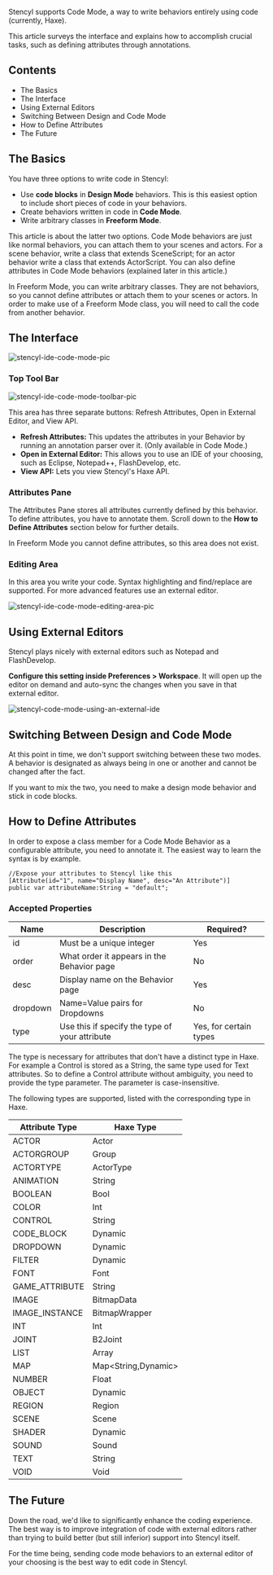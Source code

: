 
Stencyl supports Code Mode, a way to write behaviors entirely using code (currently, Haxe).

This article surveys the interface and explains how to accomplish crucial tasks, such as defining attributes through annotations.

 
## Contents

* The Basics
* The Interface
* Using External Editors
* Switching Between Design and Code Mode
* How to Define Attributes
* The Future
 
## The Basics

You have three options to write code in Stencyl:

* Use **code blocks** in **Design Mode** behaviors. This is this easiest option to include short pieces of code in your behaviors.  
* Create behaviors written in code in **Code Mode**. 
* Write arbitrary classes in **Freeform Mode**.

This article is about the latter two options. Code Mode behaviors are just like normal behaviors, you can attach them to your scenes and actors. For a scene behavior, write a class that extends SceneScript; for an actor behavior write a class that extends ActorScript. You can also define attributes in Code Mode behaviors (explained later in this article.)

In Freeform Mode, you can write arbitrary classes. They are not behaviors, so you cannot define attributes or attach them to your scenes or actors. In order to make use of a Freeform Mode class, you will need to call the code from another behavior.

## The Interface

![stencyl-ide-code-mode-pic](https://raw.githubusercontent.com/Stencyl/stencylpedia/master/chapter-b/images/code-mode-ui.png)
 

### Top Tool Bar

![stencyl-ide-code-mode-toolbar-pic](https://raw.githubusercontent.com/Stencyl/stencylpedia/master/chapter-b/images/code-mode-toolbar.png)

This area has three separate buttons: Refresh Attributes, Open in External Editor, and View API.

* **Refresh Attributes:** This updates the attributes in your Behavior by running an annotation parser over it. (Only available in Code Mode.)
* **Open in External Editor:** This allows you to use an IDE of your choosing, such as Eclipse, Notepad++, FlashDevelop, etc.
* **View API:** Lets you view Stencyl's Haxe API.
 

### Attributes Pane

The Attributes Pane stores all attributes currently defined by this behavior. To define attributes, you have to annotate them. Scroll down to the **How to Define Attributes** section below for further details.

In Freeform Mode you cannot define attributes, so this area does not exist.

 
### Editing Area

In this area you write your code. Syntax highlighting and find/replace are supported. For more advanced features use an external editor.

![stencyl-ide-code-mode-editing-area-pic](https://raw.githubusercontent.com/Stencyl/stencylpedia/master/chapter-b/images/code-mode-editarea.png)

 
## Using External Editors

Stencyl plays nicely with external editors such as Notepad and FlashDevelop.

**Configure this setting inside Preferences > Workspace**. It will open up the editor on demand and auto-sync the changes when you save in that external editor.

![stencyl-code-mode-using-an-external-ide](http://static.stencyl.com/help/images/PencylPreferencesPic.png)
 

## Switching Between Design and Code Mode

At this point in time, we don't support switching between these two modes. A behavior is designated as always being in one or another and cannot be changed after the fact.

If you want to mix the two, you need to make a design mode behavior and stick in code blocks.

 
## How to Define Attributes

In order to expose a class member for a Code Mode Behavior as a configurable attribute, you need to annotate it. The easiest way to learn the syntax is by example.

```
//Expose your attributes to Stencyl like this
[Attribute(id="1", name="Display Name", desc="An Attribute")]
public var attributeName:String = "default";
``` 

### Accepted Properties
 

Name     | Description	                                   | Required?
-------- | ---------------------------------------------- | ---------
id       | Must be a unique integer                       |	Yes
order    |	What order it appears in the Behavior page     |	No
desc     | Display name on the Behavior page              |	Yes
dropdown | Name=Value pairs for Dropdowns                 |	No
type     | Use this if specify the type of your attribute |	Yes, for certain types

The type is necessary for attributes that don't have a distinct type in Haxe. For example a Control is stored as a String, the same type used for Text attributes. So to define a Control attribute without ambiguity, you need to provide the type parameter. The parameter is case-insensitive.

The following types are supported, listed with the corresponding type in Haxe.

Attribute Type | Haxe Type
-------------- | ---------
ACTOR      			 | Actor
ACTORGROUP		   | Group
ACTORTYPE	   	 | ActorType
ANIMATION		    | String
BOOLEAN		    	 | Bool
COLOR		      	 | Int
CONTROL			     | String
CODE_BLOCK		   | Dynamic
DROPDOWN		     | Dynamic
FILTER			      | Dynamic
FONT			        | Font
GAME_ATTRIBUTE	| String
IMAGE			       | BitmapData
IMAGE_INSTANCE	| BitmapWrapper
INT				        | Int
JOINT			       | B2Joint
LIST			        | Array<Dynamic>
MAP				        | Map<String,Dynamic>
NUMBER			      | Float
OBJECT			      | Dynamic
REGION		     	 | Region
SCENE			       | Scene
SHADER			      | Dynamic
SOUND			       | Sound
TEXT		       	 | String
VOID			        | Void


## The Future

Down the road, we'd like to significantly enhance the coding experience. The best way is to improve integration of code with external editors rather than trying to build better (but still inferior) support into Stencyl itself.

For the time being, sending code mode behaviors to an external editor of your choosing is the best way to edit code in Stencyl.
